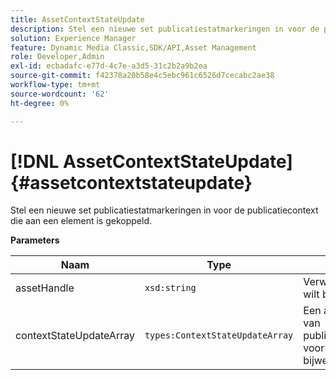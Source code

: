 ```yaml
---
title: AssetContextStateUpdate
description: Stel een nieuwe set publicatiestatmarkeringen in voor de publicatiecontext die aan een element is gekoppeld.
solution: Experience Manager
feature: Dynamic Media Classic,SDK/API,Asset Management
role: Developer,Admin
exl-id: ecbadafc-e77d-4c7e-a3d5-31c2b2a9b2ea
source-git-commit: f42378a20b58e4c5ebc961c6526d7cecabc2ae38
workflow-type: tm+mt
source-wordcount: '62'
ht-degree: 0%

---
```


# [!DNL AssetContextStateUpdate]{#assetcontextstateupdate}

Stel een nieuwe set publicatiestatmarkeringen in voor de publicatiecontext die aan een element is gekoppeld.

**Parameters**

| Naam | Type | Beschrijving |
|---|---|---|
| assetHandle | `xsd:string` | Verwerk het element dat u wilt bijwerken. |
| contextStateUpdateArray | `types:ContextStateUpdateArray` | Een array met statussen van publicatiecontactpersonen voor het element dat u wilt bijwerken. |
